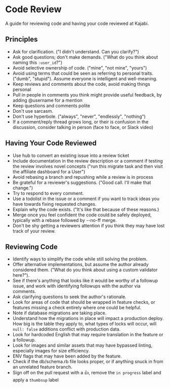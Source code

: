 Code Review
===========

A guide for reviewing code and having your code reviewed at Kajabi.


Principles
----------

* Ask for clarification. ("I didn't understand. Can you clarify?")
* Ask good questions; don't make demands. ("What do you think about naming this
  `:user_id`?")
* Avoid selective ownership of code. ("mine", "not mine", "yours")
* Avoid using terms that could be seen as referring to personal traits. ("dumb",
  "stupid"). Assume everyone is intelligent and well-meaning.
* Keep reviews and comments about the code, avoid making things personal
* Pull in people in comments you think might provide useful feedback, by adding
  @username for a mention
* Keep questions and comments polite
* Don't use sarcasm.
* Don't use hyperbole. ("always", "never", "endlessly", "nothing")
* If a comment/reply thread grows long, or their is confusion in the discussion,
  consider talking in person (face to face, or Slack video)

Having Your Code Reviewed
-------------------------

* Use hub to convert an existing issue into a review ticket
* Include documentation in the review description or a comment if testing
  the review involves novel concepts ("run this migrate task and then visit
  the affiliate dashboard for a User")
* Avoid rebasing a branch and repushing while a review is in process
* Be grateful for a reviewer's suggestions. ("Good call. I'll make that
  change.")
* Try to respond to every comment.
* Use a todolist in the issue or a comment if you want to track ideas you have
  towards fixing requested changes.
* Explain why the code exists. ("It's like that because of these reasons.)
* Merge once you feel confident the code could be safely deployed, typically
  with a rebase followed by --no-ff merge.
* Don't be shy getting a reviewers attention if you think they may have lost
  track of your review.

Reviewing Code
--------------

* Identify ways to simplify the code while still solving the problem.
* Offer alternative implementations, but assume the author already considered
  them. ("What do you think about using a custom validator here?").
* See if there's anything that looks like it would be worthy of a followup issue,
  and work with identifying followups with the author via comments.
* Ask clarifying questions to seek the author's rationale.
* Look for areas of code that should be wrapped in feature checks, or features
  missing a check entirely where one could be helpful.
* Note if database migrations are taking place.
* Understand how the migrations in place will impact a production deploy. How big
  is the table they apply to, what types of locks will occur, will `null: false`
  additions conflict with production data.
* Look for hardcoded English that may require translation in the feature or a
  followup.
* Look for images and similar assets that may have bypassed linting, especially
  images for size efficiency.
* ENV flags that may have been added by the feature.
* Check if the db/schema.rb file looks proper, or if anything snuck in from an
  unrelated feature branch.
* Sign off on the pull request with a :+1:, remove the `in progress` label and
  apply a `thumbsup` label
